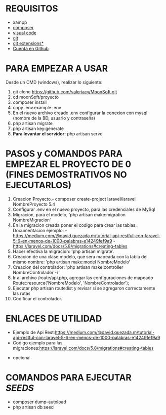 REQUISITOS
==============
- xampp 
- [composer](https://getcomposer.org/download/)
- [visual code](https://code.visualstudio.com/download)
- [git](https://git-scm.com/downloads)
- [git extensions*](https://sourceforge.net/projects/gitextensions/)
- [Cuenta en Github](https://github.com/join?source=header-home)

PARA EMPEZAR A USAR
==================
Desde un CMD (windows), realizar lo siguiente:

1. git clone https://github.com/valeriacy/MoonSoft.git
2. cd moonSoft/proyecto
3. composer install
4. copy .env.example .env
5. En el nuevo archivo creado .env configurar la conexion con mysql (nombre de la BD, usuario y contraseña)
6. php artisan migrate
7. php artisan key:generate
8. **Para levantar el servidor:** php artisan serve

PASOS y COMANDOS PARA EMPEZAR EL PROYECTO DE 0 (FINES DEMOSTRATIVOS NO EJECUTARLOS)
==================
1. Creacion Proyecto.- composer create-project laravel/laravel NombreProyecto 5.4
2. Configurar .env en el nuevo proyecto, para las credenciales de MySql
3. Migracion, para el modelo, 'php artisan make:migration NombreMigracion'
4. En la migracion creada poner el codigo para crear las tablas. Documentacion ejemplo:
	-https://medium.com/@david.quezada.m/tutorial-api-restful-con-laravel-5-6-en-menos-de-1000-palabras-e14249fef9a9
	-https://laravel.com/docs/5.8/migrations#creating-tables
5. Hacer efectiva la migracion: 'php artisan migrate'.
6. Creacion de una clase modelo, que sera mapeada con la tabla del mismo nombre: 'php artisan make:model NombreModelo'
7. Creacion del controlador: 'php artisan make:controller NombreControlador -r'
8. Ir al archivo /route/api.php, agregar las configuraciones de mapeado
	Route::resource('NombreModelo', 'NombreControlador');
9. Ejecutar php artisan route:list y revisar si se agregaron correctamente las rutas
10. Codificar el controlador.

ENLACES DE UTILIDAD
=============
- Ejemplo de Api Rest:https://medium.com/@david.quezada.m/tutorial-api-restful-con-laravel-5-6-en-menos-de-1000-palabras-e14249fef9a9
- Codigo ejemplo para las migraciones:https://laravel.com/docs/5.8/migrations#creating-tables

* opcional

COMANDOS PARA EJECUTAR *SEEDS*
=============

- composer dump-autoload
- php artisan db:seed